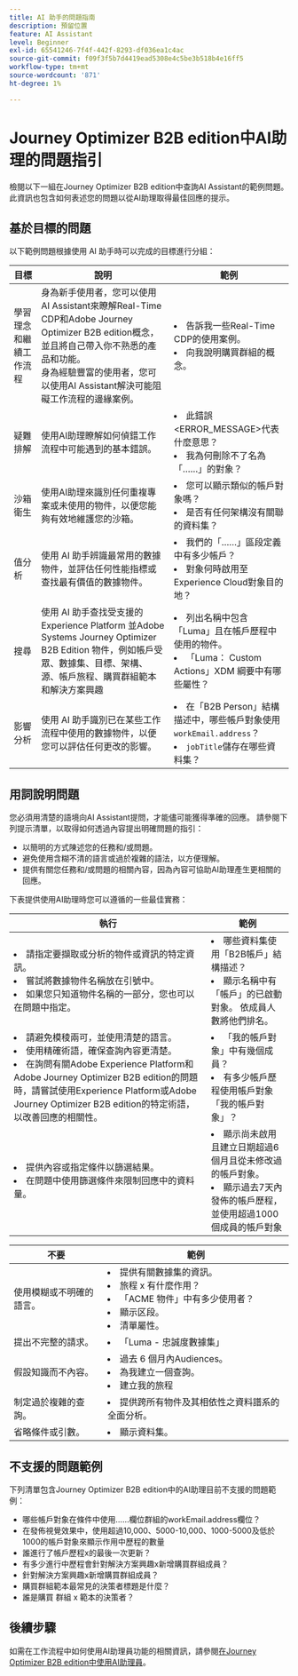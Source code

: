 ```yaml
---
title: AI 助手的問題指南
description: 預留位置
feature: AI Assistant
level: Beginner
exl-id: 65541246-7f4f-442f-8293-df036ea1c4ac
source-git-commit: f09f3f5b7d4419ead5308e4c5be3b518b4e16ff5
workflow-type: tm+mt
source-wordcount: '871'
ht-degree: 1%

---
```


# Journey Optimizer B2B edition中AI助理的問題指引

檢閱以下一組在Journey Optimizer B2B edition中查詢AI Assistant的範例問題。 此資訊也包含如何表述您的問題以從AI助理取得最佳回應的提示。

## 基於目標的問題

以下範例問題根據使用 AI 助手時可以完成的目標進行分組：

| 目標 | 說明 | 範例 |
| --- | --- | --- |
| 學習理念和繼續工作流程 | 身為新手使用者，您可以使用AI Assistant來瞭解Real-Time CDP和Adobe Journey Optimizer B2B edition概念，並且將自己帶入你不熟悉的產品和功能。 <br>身為經驗豐富的使用者，您可以使用AI Assistant解決可能阻礙工作流程的邊緣案例。 | <li>告訴我一些Real-Time CDP的使用案例。 <li>向我說明購買群組的概念。 |
| 疑難排解 | 使用AI助理瞭解如何偵錯工作流程中可能遇到的基本錯誤。 | <li>此錯誤&lt;ERROR_MESSAGE>代表什麼意思？ <li>我為何刪除不了名為「……」的對象？ |
| 沙箱衛生 | 使用AI助理來識別任何重複專案或未使用的物件，以便您能夠有效地維護您的沙箱。 | <li>您可以顯示類似的帳戶對象嗎？ <li>是否有任何架構沒有關聯的資料集？ |
| 值分析 | 使用 AI 助手辨識最常用的數據物件，並評估任何性能指標或查找最有價值的數據物件。 | <li>我們的「……」區段定義中有多少帳戶？ <li>對象何時啟用至Experience Cloud對象目的地？ |
| 搜尋 | 使用 AI 助手查找受支援的 Experience Platform 並Adobe Systems Journey Optimizer B2B Edition 物件，例如帳戶受眾、數據集、目標、架構、源、帳戶旅程、購買群組範本和解決方案興趣 | <li>列出名稱中包含「Luma」且在帳戶歷程中使用的物件。 <li>「Luma： Custom Actions」XDM 綱要中有哪些屬性？ |
| 影響分析 | 使用 AI 助手識別已在某些工作流程中使用的數據物件，以便您可以評估任何更改的影響。 | <li>在「B2B Person」結構描述中，哪些帳戶對象使用`workEmail.address`？ <li>`jobTitle`儲存在哪些資料集？ |

## 用詞說明問題

您必須用清楚的語境向AI Assistant提問，才能儘可能獲得準確的回應。 請參閱下列提示清單，以取得如何透過內容提出明確問題的指引：

* 以簡明的方式陳述您的任務和/或問題。
* 避免使用含糊不清的語言或過於複雜的語法，以方便理解。
* 提供有關您任務和/或問題的相關內容，因為內容可協助AI助理產生更相關的回應。

下表提供使用AI助理時您可以遵循的一些最佳實務：

| 執行 | 範例 |
| --- | --- |
| <li>請指定要擷取或分析的物件或資訊的特定資訊。 <li>嘗試將數據物件名稱放在引號中。 <li>如果您只知道物件名稱的一部分，您也可以在問題中指定。 | <li>哪些資料集使用「B2B帳戶」結構描述？ <li>顯示名稱中有「帳戶」的已啟動對象。 依成員人數將他們排名。 |
| <li>請避免模稜兩可，並使用清楚的語言。 <li>使用精確術語，確保查詢內容更清楚。 <li>在詢問有關Adobe Experience Platform和Adobe Journey Optimizer B2B edition的問題時，請嘗試使用Experience Platform或Adobe Journey Optimizer B2B edition的特定術語，以改善回應的相關性。 | <li>「我的帳戶對象」中有幾個成員？ <li>有多少帳戶歷程使用帳戶對象「我的帳戶對象」？ |
| <li>提供內容或指定條件以篩選結果。 <li>在問題中使用篩選條件來限制回應中的資料量。 | <li>顯示尚未啟用且建立日期超過6個月且從未修改過的帳戶對象。 <li>顯示過去7天內發佈的帳戶歷程，並使用超過1000個成員的帳戶對象 |

| 不要 | 範例 |
| --- | --- |
| 使用模糊或不明確的語言。 | <li>提供有關數據集的資訊。 <li>旅程 x 有什麼作用？ <li>「ACME 物件」中有多少使用者？ <li>顯示区段。 <li>清單屬性。 |
| 提出不完整的請求。 | <li>「Luma - 忠誠度數據集」 |
| 假設知識而不內容。 | <li>過去 6 個月內Audiences。 <li>為我建立一個查詢。 <li>建立我的旅程 |
| 制定過於複雜的查詢。 | <li>提供跨所有物件及其相依性之資料譜系的全面分析。 |
| 省略條件或引數。 | <li>顯示資料集。 |

## 不支援的問題範例

下列清單包含Journey Optimizer B2B edition中的AI助理目前不支援的問題範例：

* 哪些帳戶對象在條件中使用……欄位群組的workEmail.address欄位？ 
* 在發佈視覺效果中，使用超過10,000、5000-10,000、1000-5000及低於1000的帳戶對象來顯示作用中歷程的數量
* 誰進行了帳戶歷程x的最後一次更新？
* 有多少進行中歷程會針對解決方案興趣x新增購買群組成員？
* 針對解決方案興趣x新增購買群組成員？
* 購買群組範本最常見的決策者標題是什麼？
* 誰是購買 群組 x 範本的決策者？

## 後續步驟

如需在工作流程中如何使用AI助理員功能的相關資訊，請參閱[在Journey Optimizer B2B edition中使用AI助理員](./use-ai-assistant.md)。

